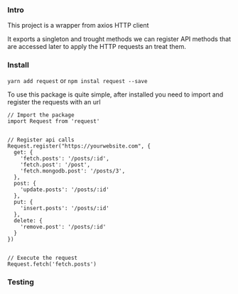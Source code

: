 ### Intro
This project is a wrapper from axios HTTP client

It exports a singleton and trought methods we can register API methods that are accessed later to apply the HTTP requests an treat them.

### Install

`yarn add request` or `npm instal request --save`

To use this package is quite simple, after installed you need to import and register the requests with an url

```
// Import the package
import Request from 'request'


// Register api calls
Request.register("https://yourwebsite.com", {
  get: {
    'fetch.posts': '/posts/:id',
    'fetch.post': '/post',
    'fetch.mongodb.post': '/posts/3',
  },
  post: {
    'update.posts': '/posts/:id'
  },
  put: {
    'insert.posts': '/posts/:id'
  },
  delete: {
    'remove.post': '/posts/:id'
  }
})


// Execute the request
Request.fetch('fetch.posts')
```

### Testing
